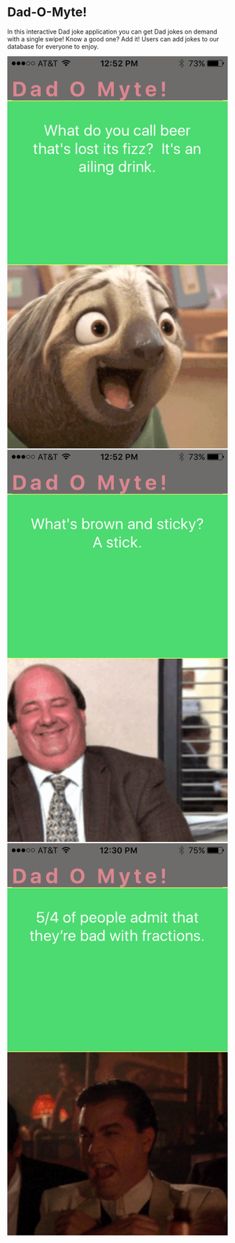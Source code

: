 # Dad-O-Myte!

In this interactive Dad joke application you can get Dad jokes on demand with a single swipe! Know a good one? Add it! Users can add jokes to our database for everyone to enjoy. 

!["screenshot of dadOmyte"](assets/images/beer.png) !["screenshot of dadOmyte"](assets/images/stick.png) !["screenshot of dadOmyte"](assets/images/fractions.png)  